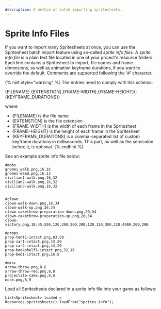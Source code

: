 ```yaml
---
description: A method of batch importing spritesheets.
---
```


# Sprite Info Files

If you want to import many Spritesheets at once, you can use the Spritesheet batch import feature using so-called _sprite info files._ A _sprite info file_ is a plain text file located in one of your project's resource folders. Each line contains a Spritesheet to import, file names and frame dimensions, as well as animation keyframe durations, if you want to override the default. Comments are supported following the '\#' character.

{% hint style="warning" %}
The entries need to comply with this schema:

{FILENAME}.{EXTENSTION},{FRAME-WIDTH},{FRAME-HEIGHT}\(;{KEYFRAME\_DURATIONS}\)

where

* {FILENAME} is the file name
* {EXTENSTION} is the file extension
* {FRAME-WIDTH} is the width of each frame in the Spritesheet
* {FRAME-HEIGHT} is the height of each frame in the Spritesheet
* {KEYFRAME\_DURATIONS} is a comma-separated list of custom keyframe durations in milliseconds. This part, as well as the semicolon before it, is optional.
{% endhint %}

See an example sprite info file below:

```text
#mobs
gnome1_walk.png,16,16
gnome1-dead.png,16,13
civilian1-walk.png,16,32
civilian2-walk.png,16,32
civilian3-walk.png,16,32


#clown
clown-walk-down.png,18,34
clown-walk-up.png,18,34
clown-cakethrow-preparation-down.png,20,34
clown-cakethrow-preparation-up.png,20,34
clown-victory.png,18,45;200,120,200,200,200,120,120,300,120,4000,200,200

#props
prop-tent1-intact.png,83,60
prop-car1-intact.png,43,20
prop-car2-intact.png,43,20
prop-bookshelf1-intact.png,32,16
prop-bed1-intact.png,16,8

#misc
arrow-throw.png,8,8
arrow-throw-red.png,8,8
projectile-cake.png,8,6
nose.png,5,9
```

Load all Spritesheets declared in a sprite info file into your game as follows:

```text
List<Spritesheet> loaded = Resources.spritesheets().loadFrom("sprites.info");
```

